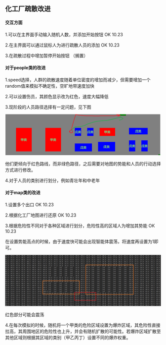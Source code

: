 ## 化工厂疏散改进

#### 交互方面

1.可以在主界面手动输入随机人数，并添加开始按钮	OK  10.23

2.在主界面可以通过鼠标人为进行疏散人员的添加	OK   10.23

3.在疏散过程中增加暂停开始按钮 （搁置）

#### 对于people类的改进

1.speed选择，人群的疏散速度随着单位密度的增加而减少，但需要增加一个random值来模拟不确定性，空旷地带速度加快

2.可以设置伤员，其颜色显示改为红色，速度大幅降低

3.现阶段的人员路径选择有一定问题，见下图

![1](.\img\1.png)

他们更倾向于红色路线，而非绿色路径，之后需要对地图的势能和人员的行动选择方式进行修改。

4.对于人员的类别进行划分，例如青壮年和中老年

#### 对于map类的改进

1.设置多个出口		OK  10.23

2.根据化工厂地图进行还原	 OK   10.23

3.根据危险性不同对于各种区域进行划分，危险性高的区域人为增加其势能	OK   10.23

在设置势能高点的时候，由于速度快可能会出现智能体震荡，将速度再设置为1即可。

![4](.\img\4.png)

红色部分可能会震荡

4.在每次模拟的时候，随机将一个甲类的危险区域设置为爆炸区域，其危险性直接拉高，其周围地区的危险性也上升，并会有随机扩散的可能性。若爆炸区域扩散至其他区域则根据其区域的类别（甲乙丙丁）设置不同的爆炸权重。

